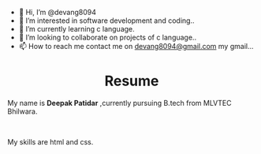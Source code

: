 - 👋 Hi, I’m @devang8094
- 👀 I’m interested in software development and coding..
- 🌱 I’m currently learning c language.
- 💞️ I’m looking to collaborate on projects of c language..
- 📫 How to reach me contact me on devang8094@gmail.com my gmail...

<!---
devvang8094/devvang8094 is a ✨ special ✨ repository because its `README.md` (this file) appears on your GitHub profile.
You can click the Preview link to take a look at your changes.
--->

<!---# Resume
## Deepak Patidar  
* Currently pursuing B.tech in computer science and engineering for MLVTEC BHILWARA
* Skills - html, css.
* Currently learning c language.
* Hobbies - Swimming and traveling.--->

<h1 align="center">Resume</h1>
<p>My name is <b>Deepak Patidar</b> ,currently pursuing B.tech from MLVTEC Bhilwara.</p><br>
<p>My skills are html and css.</p>
  

